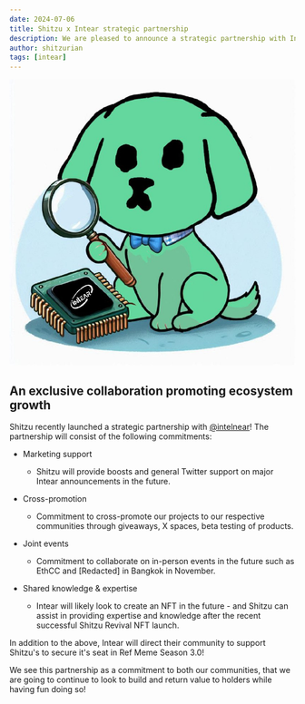 ```yaml
---
date: 2024-07-06
title: Shitzu x Intear strategic partnership
description: We are pleased to announce a strategic partnership with Intear that will consist of closer collaboration between both projects.
author: shitzurian
tags: [intear]
---
```


![logo](./thumbnail.jpg)

## An exclusive collaboration promoting ecosystem growth
Shitzu recently launched a strategic partnership with [@intelnear](https://twitter.com/intelnear)!
The partnership will consist of the following commitments:
-   Marketing support
    -   Shitzu will provide boosts and general Twitter support on major Intear announcements in the future.
 
- Cross-promotion
	-   Commitment to cross-promote our projects to our respective communities through giveaways, X spaces, beta testing of products.

-   Joint events
	-   Commitment to collaborate on in-person events in the future such as EthCC and [Redacted] in Bangkok in November.

- Shared knowledge & expertise
  -   Intear will likely look to create an NFT in the future - and Shitzu can assist in providing expertise and knowledge after the recent successful Shitzu Revival NFT launch.

In addition to the above, Intear will direct their community to support Shitzu's to secure it's seat in Ref Meme Season 3.0!

We see this partnership as a commitment to both our communities, that we are going to continue to look to build and return value to holders while having fun doing so!
